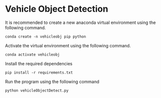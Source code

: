# Vehicle Object Detection

It is recommended to create a new anaconda virtual environment using the following command.

```conda create -n vehicleobj pip python```

Activate the virtual environment using the following command.

```conda activate vehicleobj```

Install the required dependencies

```pip install -r requirements.txt```

Run the program using the following command

```python vehicleObjectDetect.py```
